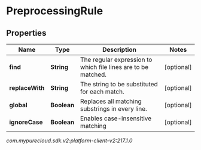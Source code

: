 # PreprocessingRule


## Properties

| Name | Type | Description | Notes |
| ------------ | ------------- | ------------- | ------------- |
| **find** | **String** | The regular expression to which file lines are to be matched. |  [optional] |
| **replaceWith** | **String** | The string to be substituted for each match. |  [optional] |
| **global** | **Boolean** | Replaces all matching substrings in every line. |  [optional] |
| **ignoreCase** | **Boolean** | Enables case-insensitive matching |  [optional] |




_com.mypurecloud.sdk.v2:platform-client-v2:217.1.0_
